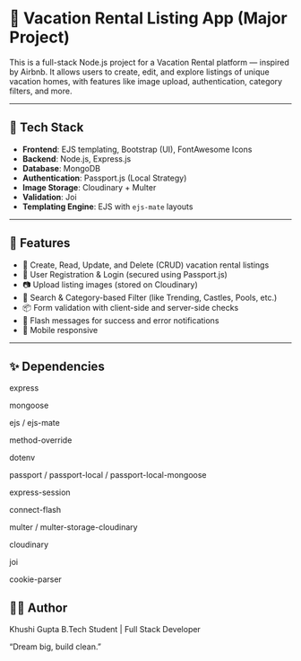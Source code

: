 # 🏡 Vacation Rental Listing App (Major Project)

This is a full-stack Node.js project for a Vacation Rental platform — inspired by Airbnb. It allows users to create, edit, and explore listings of unique vacation homes, with features like image upload, authentication, category filters, and more.

---

## 🔧 Tech Stack

- **Frontend**: EJS templating, Bootstrap (UI), FontAwesome Icons  
- **Backend**: Node.js, Express.js  
- **Database**: MongoDB  
- **Authentication**: Passport.js (Local Strategy)  
- **Image Storage**: Cloudinary + Multer  
- **Validation**: Joi  
- **Templating Engine**: EJS with `ejs-mate` layouts

---

## 🚀 Features

- 📝 Create, Read, Update, and Delete (CRUD) vacation rental listings  
- 🔐 User Registration & Login (secured using Passport.js)  
- 📷 Upload listing images (stored on Cloudinary)  
- 🎯 Search & Category-based Filter (like Trending, Castles, Pools, etc.)  
- 📦 Form validation with client-side and server-side checks  
- 💬 Flash messages for success and error notifications  
- 🧭 Mobile responsive 
---

## ✨ Dependencies

express

mongoose

ejs / ejs-mate

method-override

dotenv

passport / passport-local / passport-local-mongoose

express-session

connect-flash

multer / multer-storage-cloudinary

cloudinary

joi

cookie-parser


## 👩‍💻 Author
Khushi Gupta
B.Tech Student | Full Stack Developer

“Dream big, build clean.”

